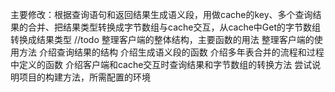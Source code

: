 主要修改：根据查询语句和返回结果生成语义段，用做cache的key、多个查询结果的合并、把结果类型转换成字节数组与cache交互，从cache中Get的字节数组转换成结果类型
//todo
整理客户端的整体结构，主要函数的用法
整理客户端的使用方法
介绍查询结果的结构
介绍生成语义段的函数
介绍多年表合并的流程和过程中定义的函数
介绍客户端和cache交互时查询结果和字节数组的转换方法
尝试说明项目的构建方法，所需配置的环境